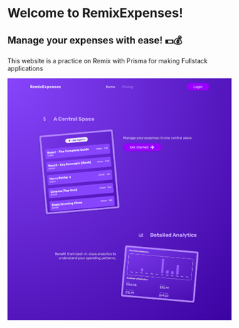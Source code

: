 # Welcome to RemixExpenses!

## Manage your expenses with ease! 💵💰

This website is a practice on Remix with Prisma for making Fullstack applications

![Alt text](Preview.png)